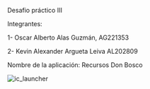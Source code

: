Desafio práctico III


Integrantes: 


1- Oscar Alberto Alas Guzmán, AG221353


2- Kevin Alexander Argueta Leiva AL202809


Nombre de la aplicación: Recursos Don Bosco


![ic_launcher](https://github.com/user-attachments/assets/314dea62-edb5-4252-9af9-375d04efd22a)
